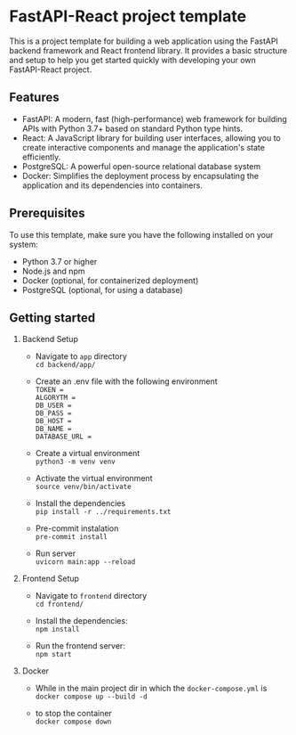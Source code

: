 # FastAPI-React project template

This is a project template for building a web application using the FastAPI backend framework and React frontend library. It provides a basic structure and setup to help you get started quickly with developing your own FastAPI-React project.


## Features

- FastAPI: A modern, fast (high-performance) web framework for building APIs with Python 3.7+ based on standard Python type hints.
- React: A JavaScript library for building user interfaces, allowing you to create interactive components and manage the application's state efficiently.
- PostgreSQL: A powerful open-source relational database system
- Docker: Simplifies the deployment process by encapsulating the application and its dependencies into containers.


## Prerequisites

To use this template, make sure you have the following installed on your system:

- Python 3.7 or higher
- Node.js and npm
- Docker (optional, for containerized deployment)
- PostgreSQL (optional, for using a database)


## Getting started

1. Backend Setup
    -  Navigate to `app` directory <br>`cd backend/app/`

    - Create an .env file with the following environment<br>
    `TOKEN = `<br>
    `ALGORYTM = ` <br>
    `DB_USER = `<br>
    `DB_PASS = `<br>
    `DB_HOST = `<br>
    `DB_NAME = ` <br>
    `DATABASE_URL = `<br>


    -  Create a virtual environment <br>`python3 -m venv venv`

    -  Activate the virtual environment <br> `source venv/bin/activate`

    - Install the dependencies <br> `pip install -r ../requirements.txt`

    - Pre-commit instalation <br> `pre-commit install`

    - Run server <br> `uvicorn main:app --reload`

2. Frontend Setup
    -  Navigate to `frontend` directory <br>`cd frontend/`

    - Install the dependencies: <br> `npm install`

    - Run the frontend server: <br> `npm start`


3. Docker

    - While in the main project dir in which the `docker-compose.yml` is<br>
    `docker compose up --build -d`

    - to stop the container <br>
    `docker compose down`
